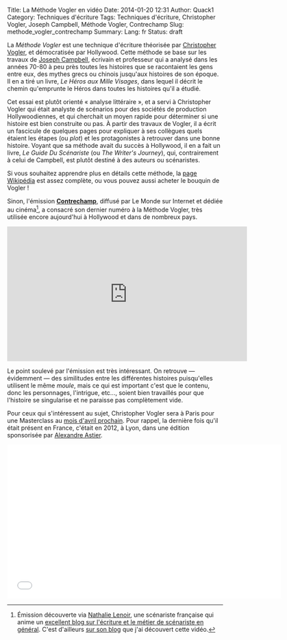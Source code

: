 Title: La Méthode Vogler en vidéo
Date: 2014-01-20 12:31
Author: Quack1
Category: Techniques d'écriture
Tags: Techniques d'écriture, Christopher Vogler, Joseph Campbell, Méthode Vogler, Contrechamp
Slug: methode_vogler_contrechamp
Summary: 
Lang: fr
Status: draft

La _Méthode Vogler_ est une technique d'écriture théorisée par [Christopher Vogler](http://fr.wikipedia.org/wiki/Christopher_Vogler), et démocratisée par Hollywood. Cette méthode se base sur les travaux de [Joseph Campbell](http://fr.wikipedia.org/wiki/Joseph_Campbell), écrivain et professeur qui a analysé dans les années 70-80 à peu près toutes les histoires que se racontaient les gens entre eux, des mythes grecs ou chinois jusqu'aux histoires de son époque. Il en a tiré un livre, _Le Héros aux Mille Visages_, dans lequel il décrit le chemin qu'emprunte le Héros dans toutes les histoires qu'il a étudié. 

Cet essai est plutôt orienté « analyse littéraire », et a servi à Christopher Vogler qui était analyste de scénarios pour des sociétés de production Hollywoodiennes, et qui cherchait un moyen rapide pour déterminer si une histoire est bien construite ou pas. À partir des travaux de Vogler, il a écrit un fascicule de quelques pages pour expliquer à ses collègues quels étaient les étapes (ou _plot_) et les protagonistes à retrouver dans une bonne histoire. Voyant que sa méthode avait du succès à Hollywood, il en a fait un livre, _Le Guide Du Scénariste_ (ou _The Writer's Journey_), qui, contrairement à celui de Campbell, est plutôt destiné à des auteurs ou scénaristes.

Si vous souhaitez apprendre plus en détails cette méthode, la [page Wikipédia](http://fr.wikipedia.org/wiki/Monomythe) est assez complète, ou vous pouvez aussi acheter le bouquin de Vogler !

Sinon, l'émission [**Contrechamp**](http://www.lemonde.fr/contrechamp/), diffusé par Le Monde sur Internet et dédiée au cinéma[^1], a consacré son dernier numéro à la Méthode Vogler, très utilisée encore aujourd'hui à Hollywood et dans de nombreux pays.

<div align="center"><iframe frameborder="0" width="560" height="315" src="http://www.dailymotion.com/embed/video/xyj1ur" allowfullscreen></iframe><br /><a href="http://www.dailymotion.com/video/xyj1ur_macguffin-heros-de-l-ombre-de-milliers-de-films_shortfilms" target="_blank"></a></i></div>

Le point soulevé par l'émission est très intéressant. On retrouve — évidemment — des similitudes entre les différentes histoires puisqu'elles utilisent le même _moule_, mais ce qui est important c'est que le contenu, donc les personnages, l'intrigue, etc..., soient bien travaillés pour que l'histoire se singularise et ne paraisse pas complètement vide.



Pour ceux qui s'intéressent au sujet, Christopher Vogler sera à Paris pour une Masterclass au [mois d'avril prochain](http://www.dixit.fr/formation-dixit-masterclass-les-outils-de-la-narration-dirigee-par-christopher-vogler-26-2.html). Pour rappel, la dernière fois qu'il était présent en France, c'était en 2012, à Lyon, dans une édition sponsorisée par [Alexandre Astier](https://twitter.com/sgtpembry "@sgtpembry sur Twitter").

<div align="center"><iframe width="640" height="360" src="//www.youtube.com/embed/UgbyBlao_kU?list=PLCLfArsEffuPDnRx300qXshCU6A4jgF6Y" frameborder="0" allowfullscreen></iframe></div>

[^1]: Émission découverte via [Nathalie Lenoir](https://twitter.com/Nathalie_Lenoir "@Nathalie_Lenoir sur Twitter"), une scénariste française qui anime un [excellent blog sur l'écriture et le métier de scénariste en général](http://www.scenario-buzz.com). C'est d'ailleurs [sur son blog](http://www.scenario-buzz.com/2014/01/20/le-mythe-du-heros-une-recette-eculee/) que j'ai découvert cette vidéo.